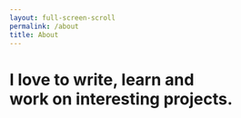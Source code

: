 ```yaml
---
layout: full-screen-scroll
permalink: /about
title: About
---
```


<div class="swiper-container">
	<div class="swiper-wrapper">
		<div class="swiper-slide">
	      	<div><h1>I love to write, learn and <br />
			work on interesting projects.</h1>
			</div>
	  	</div>
		<div class="swiper-slide" style="background-image:url('/about.jpg'); height: 100%; background-repeat: no-repeat; background-position: center center; background-size: cover; overflow: hidden;">
		</div>
		<div class="swiper-slide">
	      	<div style="position: absolute;"><h1>Currently based in:<br />
			<strong>Seoul, South Korea</strong></h1>
			<p style="font-size:12px;">last updated: Nov, 2017</p>
			</div>
			<div class="social-media-list">
	          <a href="mailto:{{ site.email }}" target="_blank"><span class="icon icon--mail">{% include icon-mail.svg %}</span></a>

	          <a href="https://github.com/{{ site.github_username }}" target="_blank"><span class="icon icon--mail">{% include icon-github.svg %}</span></a>

	          <a href="https://facebook.com/{{ site.facebook_username }}" target="_blank"><span class="icon icon--mail">{% include icon-facebook.svg %}</span></a>

	          <a href="https://linkedin.com/in/{{ site.linkedin_username }}" target="_blank"><span class="icon icon--mail">{% include icon-linkedin.svg %}</span></a>
	        </div>
	  	</div>
	</div>
</div>

